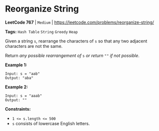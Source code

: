# Reorganize String
**LeetCode 767** | `Medium` | https://leetcode.com/problems/reorganize-string/

**Tags:** `Hash Table` `String` `Greedy` `Heap`

Given a string `s`, rearrange the characters of `s` so that any two adjacent characters are not the same.

Return *any possible rearrangement of* `s` *or return* `""` *if not possible*.

**Example 1:**

```
Input: s = "aab"
Output: "aba"

```

**Example 2:**

```
Input: s = "aaab"
Output: ""

```

**Constraints:**

- `1 <= s.length <= 500`
- `s` consists of lowercase English letters.
